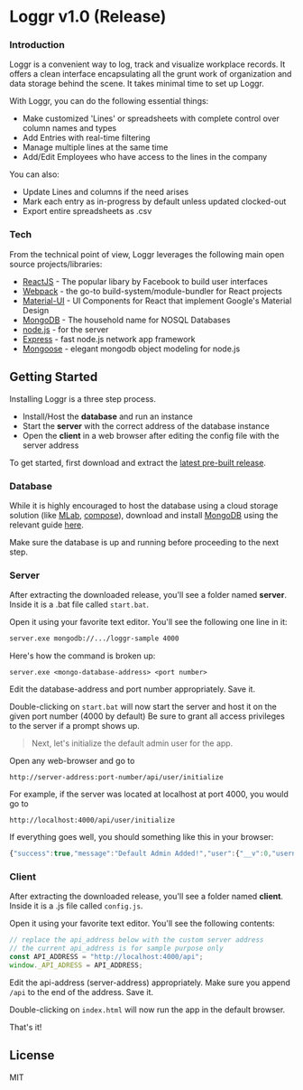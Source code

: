 # Loggr v1.0 (Release)

### Introduction
Loggr is a convenient way to log, track and visualize workplace records. It offers a clean interface encapsulating all the grunt work of organization and data storage behind the scene. It takes minimal time to set up Loggr.

With Loggr, you can do the following essential things:
  - Make customized 'Lines' or spreadsheets with complete control over column names and types
  - Add Entries with real-time filtering
  - Manage multiple lines at the same time
  - Add/Edit Employees who have access to the lines in the company

You can also:
  - Update Lines and columns if the need arises
  - Mark each entry as in-progress by default unless updated clocked-out
  - Export entire spreadsheets as .csv

### Tech
From the technical point of view, Loggr leverages the following main open source projects/libraries:

* [ReactJS] - The popular libary by Facebook to build user interfaces
* [Webpack] - the go-to build-system/module-bundler for React projects
* [Material-UI] - UI Components for React that implement Google's Material Design
* [MongoDB] - The household name for NOSQL Databases 
* [node.js] - for the server
* [Express] - fast node.js network app framework
* [Mongoose] - elegant mongodb object modeling for node.js

## Getting Started
Installing Loggr is a three step process.

  - Install/Host the **database** and run an instance
  - Start the **server** with the correct address of the database instance
  - Open the **client** in a web browser after editing the config file with the server address
 
To get started, first download and extract the [latest pre-built release](https://github.com/an5rag/loggr-release/archive/master.zip). 


### Database
While it is highly encouraged to host the database using a cloud storage solution (like [MLab](https://mlab.com), [compose](https://www.compose.com/mongodb)), download and install [MongoDB] using the relevant guide [here](https://docs.mongodb.com/manual/installation/).

Make sure the database is up and running before proceeding to the next step.


### Server

After extracting the downloaded release, you'll see a folder named **server**.
Inside it is a .bat file called ```start.bat```.

Open it using your favorite text editor. You'll see the following one line in it:

```sh
server.exe mongodb://.../loggr-sample 4000
```

Here's how the command is broken up:
```
server.exe <mongo-database-address> <port number>
```

Edit the database-address and port number appropriately. Save it.

Double-clicking on ```start.bat``` will now start the server and host it on the given port number (4000 by default)
Be sure to grant all access privileges to the server if a prompt shows up.

>Next, let's initialize the default admin user for the app.

Open any web-browser and go to 
```
http://server-address:port-number/api/user/initialize
```
For example, if the server was located at localhost at port 4000, you would go to
```
http://localhost:4000/api/user/initialize
```

If everything goes well, you should something like this in your browser:
```js
{"success":true,"message":"Default Admin Added!","user":{"__v":0,"username":"admin2","firstName":"Administrator","lastName":"","password":"admin","_id":"586c27f196c60014a82558a8","companyId":"000","userType":"ADMIN"}}
```


### Client

After extracting the downloaded release, you'll see a folder named **client**.
Inside it is a .js file called ```config.js```.

Open it using your favorite text editor. You'll see the following contents:

```js
// replace the api_address below with the custom server address
// the current api_address is for sample purpose only
const API_ADDRESS = "http://localhost:4000/api";
window._API_ADRESS = API_ADDRESS;
```

Edit the api-address (server-address) appropriately. Make sure you append ```/api``` to the end of the address. Save it.

Double-clicking on ```index.html``` will now run the app in the default browser.

That's it!

License
----

MIT

[//]: # (These are reference links used in the body of this note and get stripped out when the markdown processor does its job. There is no need to format nicely because it shouldn't be seen. Thanks SO - http://stackoverflow.com/questions/4823468/store-comments-in-markdown-syntax)


   [git-repo-url]: <https://github.com/joemccann/dillinger.git>
   [node.js]: <http://nodejs.org>
   [express]: <http://expressjs.com>
   [ReactJS]: <hhttps://facebook.github.io/react/>
   [MongoDB]: <https://www.mongodb.com/>
   [Mongoose]: <http://mongoosejs.com/>
   [Webpack]: <https://webpack.github.io/>
   [Material-UI]: <http://www.material-ui.com/#/>

